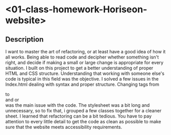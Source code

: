 # <01-class-homework-Horiseon-website>
## Description

 I want to master the art of refactoring, or at least have a good idea of how it all works. Being able to read code and decipher whether something isn't right, and decide if making a small or large change is appropriate for every situation.
 I built on this project to get a better understanding of proper HTML and CSS structure. Understanding that working with someone else's code is typical in this field was the objective.
I solved a few issues in the Index.html dealing with syntax and proper structure. Changing tags from <div> to <section> and or <main> was the main issue with the code. The stylesheet was a bit long and unnecessary, so to fix that, i grouped a few classes together for a cleaner sheet. 
 I learned that refactoring can be a bit tedious. You have to pay attention to every little detail to get the code as clean as possible to make sure that the website meets accessibility requirements.


